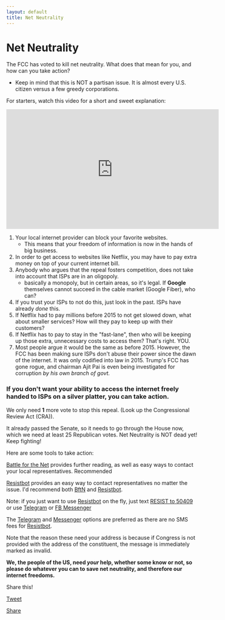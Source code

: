 ```yaml
---
layout: default
title: Net Neutrality
---
```

<div id="fb-root"></div>
<script>(function(d, s, id) {
  var js, fjs = d.getElementsByTagName(s)[0];
  if (d.getElementById(id)) return;
  js = d.createElement(s); js.id = id;
  js.src = 'https://connect.facebook.net/en_US/sdk.js';
  fjs.parentNode.insertBefore(js, fjs);
}(document, 'script', 'facebook-jssdk'));</script>

# Net Neutrality

The FCC has voted to kill net neutrality. What does that mean for you, and how can you take action?
- Keep in mind that this is NOT a partisan issue. It is almost every U.S. citizen versus a few greedy corporations.

For starters, watch this video for a short and sweet explanation:

<iframe width="560" height="315" src="https://www.youtube-nocookie.com/embed/nZEw_6Y0hhU?rel=0" frameborder="0" allow="autoplay; encrypted-media" allowfullscreen></iframe>

1. Your local internet provider can block your favorite websites.
	- This means that your freedom of information is now in the hands of big business.
2. In order to get access to websites like Netflix, you may have to pay extra money on top of your current internet bill.
3. Anybody who argues that the repeal fosters competition, does not take into account that ISPs are in an oligopoly.
	- basically a monopoly, but in certain areas, so it's legal. If **Google** themselves cannot succeed in the cable market (Google Fiber), who can?
4. If you trust your ISPs to not do this, just look in the past. ISPs have already _done_ this.
5. If Netflix had to pay millions before 2015 to not get slowed down, what about smaller services? How will they pay to keep up with their customers?
6. If Netflix has to pay to stay in the "fast-lane", then who will be keeping up those extra, unnecessary costs to access them? That's right. YOU.
7. Most people argue it would be the same as before 2015. However, the FCC has been making sure ISPs don't abuse their power since the dawn of the internet.
It was only codified into law in 2015. Trump's FCC has gone rogue, and chairman Ajit Pai is even being investigated for corruption _by his own branch of govt._

### If you don't want your ability to access the internet freely handed to ISPs on a silver platter, you can take action.

We only need **1** more vote to stop this repeal. (Look up the Congressional Review Act (CRA)).

It already passed the Senate, so it needs to go through the House now, which we need at least 25 Republican votes. Net Neutrality is NOT dead yet! Keep fighting!

Here are some tools to take action:

[Battle for the Net](https://www.battleforthenet.com) provides further reading, as well as easy ways to contact your local representatives. Recommended 

[Resistbot](https://resist.bot/) provides an easy way to contact representatives no matter the issue. I'd recommend both [BftN](https://www.battleforthenet.com) and [Resistbot](https://resist.bot).

Note: if you just want to use [Resistbot](https://resist.bot/) on the fly, just text [RESIST to 50409](sms:50409?body=RESIST) or use [Telegram](https://t.me/resistbot/) or [FB Messenger](https://www.messenger.com/t/resistbot)

The [Telegram](https://t.me/resistbot/) and [Messenger](https://www.messenger.com/t/resistbot) options are preferred as there are no SMS fees for [Resistbot](https://resist.bot/).

Note that the reason these need your address is because if Congress is not provided with the address of the constituent, the message is immediately marked as invalid.

**We, the people of the US, need _your_ help, whether some know or not, so please do whatever you can to save net neutrality, and therefore our internet freedoms.**

Share this!

<a href="https://twitter.com/share?ref_src=twsrc%5Etfw" class="twitter-share-button" data-size="large" data-text="@NateROCKS112 created a website to aid in giving people information about #NetNeutrality, and it links to some tools to help stop the FCC&#39;s repeal. Check it out!" data-url="https://nfitzen.keybase.pub/netneutrality/" data-dnt="true" data-show-count="false">Tweet</a><script async src="https://platform.twitter.com/widgets.js" charset="utf-8"></script>

<div class="fb-share-button" data-href="https://nfitzen.keybase.pub/netneutrality" data-layout="button_count" data-size="large" data-mobile-iframe="true"><a class="fb-xfbml-parse-ignore" target="_blank" href="https://www.facebook.com/sharer/sharer.php?u=https%3A%2F%2Fnfitzen.keybase.pub%2Fnetneutrality&amp;src=sdkpreparse">Share</a></div>